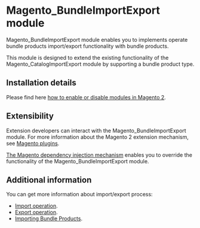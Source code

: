 # Magento_BundleImportExport module

Magento_BundleImportExport module enables you to implements operate bundle products import/export functionality with bundle products.

This module is designed to extend the existing functionality of the Magento_CatalogImportExport module by supporting a bundle product type.

## Installation details

Please find here [how to enable or disable modules in Magento 2](https://devdocs.magento.com/guides/v2.4/install-gde/install/cli/install-cli-subcommands-enable.html).

## Extensibility

Extension developers can interact with the Magento_BundleImportExport module. For more information about the Magento 2 extension mechanism, see [Magento plugins](https://devdocs.magento.com/guides/v2.4/extension-dev-guide/plugins.html).

[The Magento dependency injection mechanism](https://devdocs.magento.com/guides/v2.4/extension-dev-guide/depend-inj.html) enables you to override the functionality of the Magento_BundleImportExport module.

## Additional information

You can get more information about import/export process: 
- [Import operation](https://docs.magento.com/user-guide/system/data-import.html).
- [Export operation](https://docs.magento.com/user-guide/system/data-export.html).
- [Importing Bundle Products](https://docs.magento.com/user-guide/system/data-transfer-bundle-products.html).
